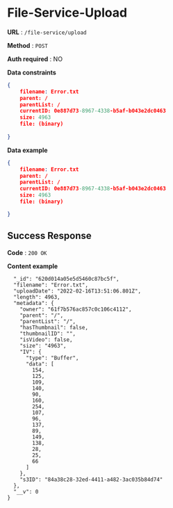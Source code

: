 # File-Service-Upload

**URL** : `/file-service/upload`

**Method** : `POST`

**Auth required** : NO

**Data constraints**

```json
{
    filename: Error.txt
    parent: /
    parentList: /
    currentID: 0e887d73-8967-4338-b5af-b043e2dc0463
    size: 4963
    file: (binary)
    
}
```
**Data example**

```json
{
    filename: Error.txt
    parent: /
    parentList: /
    currentID: 0e887d73-8967-4338-b5af-b043e2dc0463
    size: 4963
    file: (binary)

}
```

## Success Response

**Code** : `200 OK`

**Content example**

```json{
  "_id": "620d014a05e5d5460c87bc5f",
  "filename": "Error.txt",
  "uploadDate": "2022-02-16T13:51:06.801Z",
  "length": 4963,
  "metadata": {
    "owner": "61f7b576ac857c0c106c4112",
    "parent": "/",
    "parentList": "/",
    "hasThumbnail": false,
    "thumbnailID": "",
    "isVideo": false,
    "size": "4963",
    "IV": {
      "type": "Buffer",
      "data": [
        154,
        125,
        109,
        140,
        90,
        160,
        254,
        107,
        96,
        137,
        89,
        149,
        138,
        28,
        25,
        66
      ]
    },
    "s3ID": "84a38c28-32ed-4411-a482-3ac035b84d74"
  },
  "__v": 0
}
```
